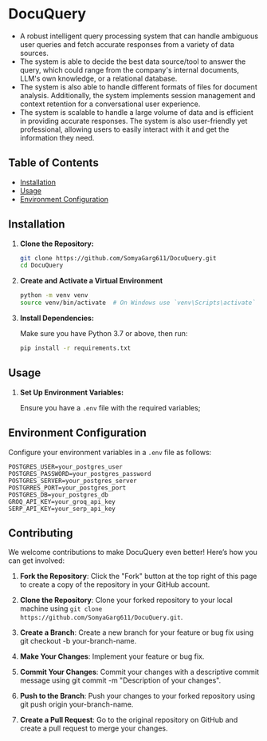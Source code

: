 # DocuQuery

- A robust intelligent query processing system that can handle ambiguous user queries and fetch accurate responses from a variety of data sources.
- The system is able to decide the best data source/tool to answer the query, which could range from the company's internal documents, LLM's own knowledge, or a relational database. 
- The system is also able to handle different formats of files for document analysis. Additionally, the system implements session management and context retention for a conversational user experience. 
- The system is scalable to handle a large volume of data and is efficient in providing accurate responses. The system is also user-friendly yet professional, allowing users to easily interact with it and get the information they need. 

## Table of Contents

- [Installation](#installation)
- [Usage](#usage)
- [Environment Configuration](#environment-configuration)

## Installation

1. **Clone the Repository:**

   ```bash
   git clone https://github.com/SomyaGarg611/DocuQuery.git
   cd DocuQuery
   ```
   

2. **Create and Activate a Virtual Environment**
   ```bash
   python -m venv venv
   source venv/bin/activate  # On Windows use `venv\Scripts\activate`
   ```
   

2. **Install Dependencies:**

   Make sure you have Python 3.7 or above, then run:
   ```bash
   pip install -r requirements.txt
   ```

## Usage

1. **Set Up Environment Variables:**

   Ensure you have a `.env` file with the required variables; 


## Environment Configuration

Configure your environment variables in a `.env` file as follows:

```dotenv
POSTGRES_USER=your_postgres_user
POSTGRES_PASSWORD=your_postgres_password
POSTGRES_SERVER=your_postgres_server
POSTGRRES_PORT=your_postgres_port
POSTGRES_DB=your_postgres_db
GROQ_API_KEY=your_groq_api_key
SERP_API_KEY=your_serp_api_key
```

## Contributing
We welcome contributions to make DocuQuery even better! Here’s how you can get involved:

1. **Fork the Repository**: Click the "Fork" button at the top right of this page to create a copy of the repository in your GitHub account.

2. **Clone the Repository**: Clone your forked repository to your local machine using `git clone https://github.com/SomyaGarg611/DocuQuery.git`.

3. **Create a Branch**: Create a new branch for your feature or bug fix using git checkout -b your-branch-name.

4. **Make Your Changes**: Implement your feature or bug fix.

5. **Commit Your Changes**: Commit your changes with a descriptive commit message using git commit -m "Description of your changes".

6. **Push to the Branch**: Push your changes to your forked repository using git push origin your-branch-name.

7. **Create a Pull Request**: Go to the original repository on GitHub and create a pull request to merge your changes.
